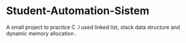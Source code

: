 # Student-Automation-Sistem
A small project to practice C .I used linked list, stack data structure and dynamic memory allocation .

